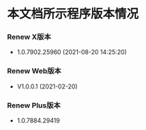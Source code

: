 # 本文档所示程序版本情况

### Renew X版本
- 1.0.7902.25960 (2021-08-20 14:25:20)

### Renew Web版本
- V1.0.0.1 (2021-02-20)

### Renew Plus版本
- 1.0.7884.29419
